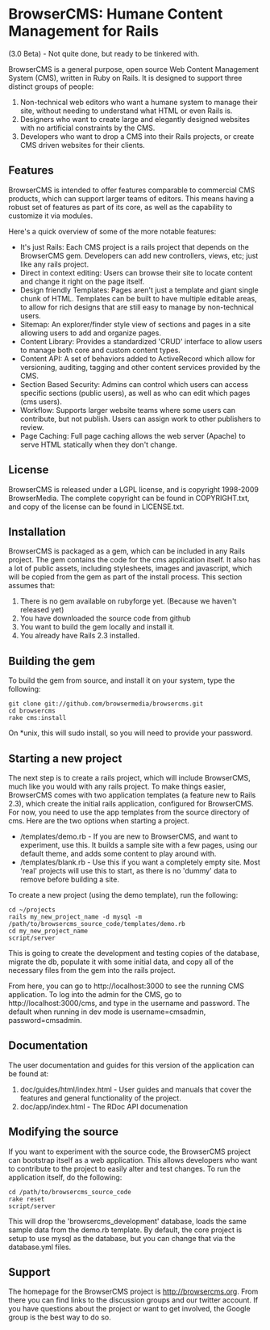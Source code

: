 # BrowserCMS: Humane Content Management for Rails

(3.0 Beta) - Not quite done, but ready to be tinkered with.

BrowserCMS is a general purpose, open source Web Content Management System (CMS), written in Ruby on Rails. It is designed to support three distinct groups of people:

1. Non-technical web editors who want a humane system to manage their site, without needing to understand what HTML or even Rails is.
2. Designers who want to create large and elegantly designed websites with no artificial constraints by the CMS.
3. Developers who want to drop a CMS into their Rails projects, or create CMS driven websites for their clients.

## Features
BrowserCMS is intended to offer features comparable to commercial CMS products, which can support larger teams of editors. This means having a robust set of features as part of its core, as well as the capability to customize it via modules. 

Here's a quick overview of some of the more notable features:

* It's just Rails: Each CMS project is a rails project that depends on the BrowserCMS gem. Developers can add new controllers, views, etc; just like any rails project.
* Direct in context editing: Users can browse their site to locate content and change it right on the page itself.
* Design friendly Templates: Pages aren't just a template and giant single chunk of HTML. Templates can be built to have multiple editable areas, to allow for rich designs that are still easy to manage by non-technical users.
* Sitemap: An explorer/finder style view of sections and pages in a site allowing users to add and organize pages.
* Content Library: Provides a standardized 'CRUD' interface to allow users to manage both core and custom content types.
* Content API: A set of behaviors added to ActiveRecord which allow for versioning, auditing, tagging and other content services provided by the CMS.
* Section Based Security: Admins can control which users can access specific sections (public users), as well as who can edit which pages (cms users).
* Workflow: Supports larger website teams where some users can contribute, but not publish. Users can assign work to other publishers to review.
* Page Caching: Full page caching allows the web server (Apache) to serve HTML statically when they don't change.

## License
BrowserCMS is released under a LGPL license, and is copyright 1998-2009 BrowserMedia. The complete copyright can be found in COPYRIGHT.txt, and copy of the license can be found in LICENSE.txt.

## Installation
BrowserCMS is packaged as a gem, which can be included in any Rails project. The gem contains the code for the cms application itself. It also has a lot of public assets, including stylesheets, images and javascript, which will be copied from the gem as part of the install process. This section assumes that:

1. There is no gem available on rubyforge yet. (Because we haven't released yet)
2. You have downloaded the source code from github
3. You want to build the gem locally and install it.
4. You already have Rails 2.3 installed.

## Building the gem
To build the gem from source, and install it on your system, type the following:

    git clone git://github.com/browsermedia/browsercms.git
    cd browsercms
    rake cms:install

On *unix, this will sudo install, so you will need to provide your password. 

## Starting a new project
The next step is to create a rails project, which will include BrowserCMS, much like you would with any rails project. To make things easier, BrowserCMS comes with two application templates (a feature new to Rails 2.3), which create the initial rails application, configured for BrowserCMS. For now, you need to use the app templates from the source directory of cms. Here are the two options when starting a project.

* /templates/demo.rb - If you are new to BrowserCMS, and want to experiment, use this. It builds a sample site with a few pages, using our default theme, and adds some content to play around with.
* /templates/blank.rb - Use this if you want a completely empty site. Most 'real' projects will use this to start, as there is no 'dummy' data to remove before building a site.

To create a new project (using the demo template), run the following:

    cd ~/projects
    rails my_new_project_name -d mysql -m /path/to/browsercms_source_code/templates/demo.rb
    cd my_new_project_name
    script/server

This is going to create the development and testing copies of the database, migrate the db, populate it with some initial data, and copy all of the necessary files from the gem into the rails project.

From here, you can go to http://localhost:3000 to see the running CMS application. To log into the admin for the CMS, go to http://localhost:3000/cms, and type in the username and password. The default when running in dev mode is username=cmsadmin, password=cmsadmin. 

## Documentation
The user documentation and guides for this version of the application can be found at:

1. doc/guides/html/index.html - User guides and manuals that cover the features and general functionality of the project.
2. doc/app/index.html - The RDoc API documenation

## Modifying the source
If you want to experiment with the source code, the BrowserCMS project can bootstrap itself as a web application. This allows developers who want to contribute to the project to easily alter and test changes. To run the application itself, do the following:

    cd /path/to/browsercms_source_code
    rake reset
    script/server

This will drop the 'browsercms_development' database, loads the same sample data from the demo.rb template. By default, the core project is setup to use mysql as the database, but you can change that via the database.yml files.

## Support
The homepage for the BrowserCMS project is http://browsercms.org. From there you can find links to the discussion groups and our twitter account. If you have questions about the project or want to get involved, the Google group is the best way to do so.